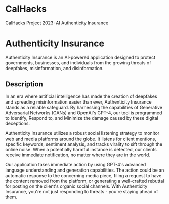 # CalHacks
CalHacks Project 2023: AI Authenticity Insurance

# Authenticity Insurance

Authenticity Insurance is an AI-powered application designed to protect governments, businesses, and individuals from the growing threats of deepfakes, misinformation, and disinformation. 

## Description

In an era where artificial intelligence has made the creation of deepfakes and spreading misinformation easier than ever, Authenticity Insurance stands as a reliable safeguard. By harnessing the capabilities of Generative Adversarial Networks (GANs) and OpenAI's GPT-4, our tool is programmed to Identify, Respond to, and Minimize the damage caused by these digital deceptions.

Authenticity Insurance utilizes a robust social listening strategy to monitor web and media platforms around the globe. It listens for client mentions, specific keywords, sentiment analysis, and tracks virality to sift through the online noise. When a potentially harmful instance is detected, our clients receive immediate notification, no matter where they are in the world.

Our application takes immediate action by using GPT-4's advanced language understanding and generation capabilities. The action could be an automatic response to the concerning media piece, filing a request to have the content removed from the platform, or generating a well-crafted rebuttal for posting on the client's organic social channels. With Authenticity Insurance, you're not just responding to threats - you're staying ahead of them.

